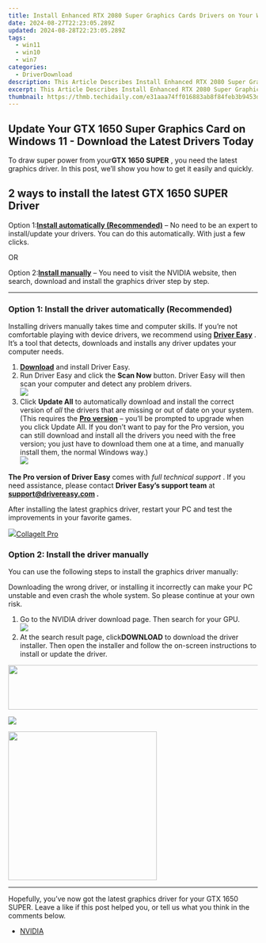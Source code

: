 ```yaml
---
title: Install Enhanced RTX 2080 Super Graphics Cards Drivers on Your Windows 11 Machine
date: 2024-08-27T22:23:05.289Z
updated: 2024-08-28T22:23:05.289Z
tags:
  - win11
  - win10
  - win7
categories:
  - DriverDownload
description: This Article Describes Install Enhanced RTX 2080 Super Graphics Cards Drivers on Your Windows 11 Machine
excerpt: This Article Describes Install Enhanced RTX 2080 Super Graphics Cards Drivers on Your Windows 11 Machine
thumbnail: https://thmb.techidaily.com/e31aaa74ff016883ab8f84feb3b9453dbf2ea0039f672d3d44453dbbd8a5a231.jpg
---
```


## Update Your GTX 1650 Super Graphics Card on Windows 11 - Download the Latest Drivers Today

To draw super power from your**GTX 1650 SUPER** , you need the latest graphics driver. In this post, we’ll show you how to get it easily and quickly.

## 2 ways to install the latest GTX 1650 SUPER Driver

 Option 1:[**Install automatically (Recommended)**](https://www.drivereasy.com/knowledge/download-update-gtx-1650-super-drivers-on-windows-10/#option1) – No need to be an expert to install/update your drivers. You can do this automatically. With just a few clicks.

OR

 Option 2:[**Install manually**](https://tools.techidaily.com/drivereasy/download/) – You need to visit the NVIDIA website, then search, download and install the graphics driver step by step.

---

### Option 1: Install the driver automatically (Recommended)

 Installing drivers manually takes time and computer skills. If you’re not comfortable playing with device drivers, we recommend using **[Driver Easy](https://tools.techidaily.com/drivereasy/download/)**  . It’s a tool that detects, downloads and installs any driver updates your computer needs.

1. **[Download](https://tools.techidaily.com/drivereasy/download/)** [](https://tools.techidaily.com/drivereasy/download/) and install Driver Easy.
2. Run Driver Easy and click the **Scan Now** button. Driver Easy will then scan your computer and detect any problem drivers.  
![](https://images.drivereasy.com/wp-content/uploads/2020/11/Scan-now-1.jpg)
3. Click **Update All** to automatically download and install the correct version of _all_ the drivers that are missing or out of date on your system.  
 (This requires the **[Pro version](https://tools.techidaily.com/drivereasy/download/)**  – you’ll be prompted to upgrade when you click Update All. If you don’t want to pay for the Pro version, you can still download and install all the drivers you need with the free version; you just have to download them one at a time, and manually install them, the normal Windows way.)  
![](https://images.drivereasy.com/wp-content/uploads/2021/04/1650-super-de-update-all-1.jpg)

**The Pro version of Driver Easy** comes with _full technical support_ . If you need assistance, please contact **Driver Easy’s support team** at **[support@drivereasy.com](https://tools.techidaily.com/drivereasy/download/) .**

 After installing the latest graphics driver, restart your PC and test the improvements in your favorite games.

<!-- affiliate ads begin -->
<a href="https://secure.2checkout.com/order/checkout.php?PRODS=4530091&QTY=1&AFFILIATE=108875&CART=1"><img src="https://www.pearlmountainsoft.com/n_img/product/cit_win/banScrn.jpg" border="0">CollageIt Pro</a>
<!-- affiliate ads end -->
### Option 2: Install the driver manually

You can use the following steps to install the graphics driver manually:

 Downloading the wrong driver, or installing it incorrectly can make your PC unstable and even crash the whole system. So please continue at your own risk.

1. Go to the NVIDIA driver download page. Then search for your GPU.  
![](https://images.drivereasy.com/wp-content/uploads/2021/04/1650-super-manually-1.jpg)
2. At the search result page, click**DOWNLOAD** to download the driver installer. Then open the installer and follow the on-screen instructions to install or update the driver.  
<!-- affiliate ads begin -->
<a href="https://newchic.sjv.io/c/5597632/1659704/14420" target="_top" id="1659704"><img src="//a.impactradius-go.com/display-ad/14420-1659704" border="0" alt="" width="728" height="90"/></a><img height="0" width="0" src="https://imp.pxf.io/i/5597632/1659704/14420" style="position:absolute;visibility:hidden;" border="0" />
<!-- affiliate ads end -->
![](https://images.drivereasy.com/wp-content/uploads/2021/04/1650-super-manually-2.jpg)

<!-- affiliate ads begin -->
<a href="https://coinrule.sjv.io/c/5597632/1958374/18409" target="_top" id="1958374"><img src="//a.impactradius-go.com/display-ad/18409-1958374" border="0" alt="" width="300" height="300"/></a><img height="0" width="0" src="https://imp.pxf.io/i/5597632/1958374/18409" style="position:absolute;visibility:hidden;" border="0" />
<!-- affiliate ads end -->
---

 Hopefully, you’ve now got the latest graphics driver for your GTX 1650 SUPER. Leave a like if this post helped you, or tell us what you think in the comments below.

* [NVIDIA](https://tools.techidaily.com/drivereasy/download/)

<ins class="adsbygoogle"
     style="display:block"
     data-ad-format="autorelaxed"
     data-ad-client="ca-pub-7571918770474297"
     data-ad-slot="1223367746"></ins>



<ins class="adsbygoogle"
     style="display:block"
     data-ad-client="ca-pub-7571918770474297"
     data-ad-slot="8358498916"
     data-ad-format="auto"
     data-full-width-responsive="true"></ins>


